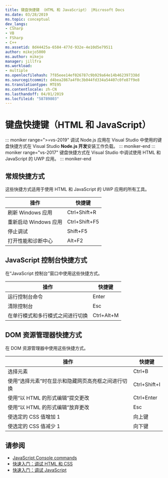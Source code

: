 ```yaml
---
title: 键盘快捷键 （HTML 和 JavaScript） |Microsoft Docs
ms.date: 03/28/2019
ms.topic: conceptual
dev_langs:
- CSharp
- VB
- FSharp
- C++
ms.assetid: 8d44425a-6584-477d-932e-4e10d5e79511
author: mikejo5000
ms.author: mikejo
manager: jillfra
ms.workload:
- multiple
ms.openlocfilehash: 7f85eee14ef026787c9b929a64e14b462397338d
ms.sourcegitcommit: d4bea2867a4f0c3b044fd334a54407c0fe87f9e8
ms.translationtype: MTE95
ms.contentlocale: zh-CN
ms.lasthandoff: 04/01/2019
ms.locfileid: "58789803"
---
```

# <a name="keyboard-shortcuts-html-and-javascript"></a>键盘快捷键（HTML 和 JavaScript）

::: moniker range=">=vs-2019"
 调试 Node.js 应用在 Visual Studio 中使用的键盘快捷方式在 Visual Studio **Node.js 开发**安装工作负载。
::: moniker-end
::: moniker range="vs-2017"
 键盘快捷方式在 Visual Studio 中调试使用 HTML 和 JavaScript 的 UWP 应用。
::: moniker-end


## <a name="general-shortcuts"></a>常规快捷方式

 这些快捷方式适用于使用 HTML 和 JavaScript 的 UWP 应用的所有工具。

|操作|快捷键|
|------------|--------------|
|刷新 Windows 应用|Ctrl+Shift+R|
|重新启动 Windows 应用|Ctrl+Shift+F5|
|停止调试|Shift+F5|
|打开性能和诊断中心|Alt+F2|

## <a name="javascript-console-shortcuts"></a>JavaScript 控制台快捷方式

 在“JavaScript 控制台”窗口中使用这些快捷方式。

|操作|快捷键|
|------------|--------------|
|运行控制台命令|Enter|
|清除控制台|Esc|
|在单行模式和多行模式之间进行切换|Ctrl+Alt+M|

## <a name="dom-explorer-shortcuts"></a>DOM 资源管理器快捷方式

 在 DOM 资源管理器中使用这些快捷方式。

|操作|快捷键|
|------------|--------------|
|选择元素|Ctrl+B|
|使用“选择元素”时在显示和隐藏网页高亮框之间进行切换|Ctrl+Shift+I|
|使用“以 HTML 的形式编辑”提交更改|Ctrl+Enter|
|使用“以 HTML 的形式编辑”放弃更改|Esc|
|使选定的 CSS 值增加 1|向上键|
|使选定的 CSS 值减少 1|向下键|

## <a name="see-also"></a>请参阅
- [JavaScript Console commands](../debugger/javascript-console-commands.md)
- [快速入门：调试 HTML 和 CSS](../debugger/quickstart-debug-html-and-css.md?view=vs-2017)
- [快速入门：调试 JavaScript](../debugger/quickstart-debug-javascript-using-the-console.md?view=vs-2017)